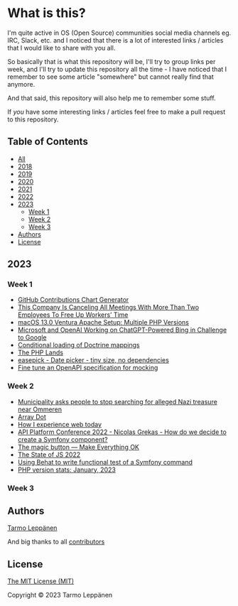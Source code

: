 # What is this?

I'm quite active in OS (Open Source) communities social media channels eg. IRC, Slack, etc. and I 
noticed that there is a lot of interested links / articles that I would like to share with you all.

So basically that is what this repository will be, I'll try to group links per week, and I'll try to
update this repository all the time - I have noticed that I remember to see some article "somewhere"
but cannot really find that anymore.

And that said, this repository will also help me to remember some stuff.

If _you_ have some interesting links / articles feel free to make a pull request to this repository.

## Table of Contents

  * [All](all.md)
  * [2018](2018.md)
  * [2019](2019.md)
  * [2020](2020.md)
  * [2021](2021.md)
  * [2022](2022.md)
  * [2023](#2023)
    * [Week 1](#week-1)
    * [Week 2](#week-2)
    * [Week 3](#week-3)
  * [Authors](#authors)
  * [License](#license)

## 2023

### Week 1

- [GitHub Contributions Chart Generator](https://github-contributions.vercel.app/)
- [This Company Is Canceling All Meetings With More Than Two Employees To Free Up Workers’ Time](https://www.forbes.com/sites/jenamcgregor/2023/01/03/shopify-is-canceling-all-meetings-with-more-than-two-people-from-workers-calendars-and-urging-few-to-be-added-back/)
- [macOS 13.0 Ventura Apache Setup: Multiple PHP Versions](https://getgrav.org/blog/macos-ventura-apache-multiple-php-versions)
- [Microsoft and OpenAI Working on ChatGPT-Powered Bing in Challenge to Google](https://www.theinformation.com/articles/microsoft-and-openai-working-on-chatgpt-powered-bing-in-challenge-to-google)
- [Conditional loading of Doctrine mappings](https://github.com/getparthenon/parthenon/wiki/Conditional-loading-of-Doctrine-mappings)
- [The PHP Lands](https://lands.php.earth/)
- [easepick - Date picker - tiny size, no dependencies](https://easepick.com/)
- [Fine tune an OpenAPI specification for mocking](https://jolicode.com/blog/fine-tune-an-openapi-specification-for-mocking)

### Week 2

- [Municipality asks people to stop searching for alleged Nazi treasure near Ommeren](https://nltimes.nl/2023/01/07/municipality-asks-people-stop-searching-alleged-nazi-treasure-near-ommeren)
- [Array Dot](https://github.com/flow-php/array-dot)
- [How I experience web today](https://how-i-experience-web-today.com/)
- [API Platform Conference 2022 - Nicolas Grekas - How do we decide to create a Symfony component?](https://www.youtube.com/watch?v=tDjR5l4QwTY)
- [The magic button — Make Everything OK](http://make-everything-ok.com/)
- [The State of JS 2022](https://2022.stateofjs.com/)
- [Using Behat to write functional test of a Symfony command](https://www.mon-code.net/post/164/using-behat-to-write-functional-test-of-a-symfony-command)
- [PHP version stats: January, 2023](https://stitcher.io/blog/php-version-stats-january-2023)

### Week 3

## Authors

[Tarmo Leppänen](https://github.com/tarlepp)

And big thanks to all [contributors](https://github.com/tarlepp/links-of-the-week/graphs/contributors)

## License

[The MIT License (MIT)](LICENSE)

Copyright © 2023 Tarmo Leppänen
